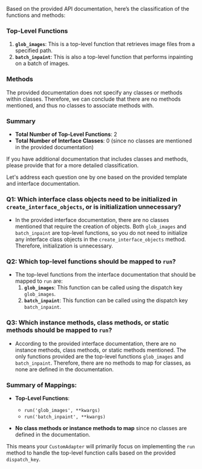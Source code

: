 Based on the provided API documentation, here’s the classification of the functions and methods:

### Top-Level Functions
1. **`glob_images`**: This is a top-level function that retrieves image files from a specified path.
2. **`batch_inpaint`**: This is also a top-level function that performs inpainting on a batch of images.

### Methods
The provided documentation does not specify any classes or methods within classes. Therefore, we can conclude that there are no methods mentioned, and thus no classes to associate methods with. 

### Summary
- **Total Number of Top-Level Functions**: 2
- **Total Number of Interface Classes**: 0 (since no classes are mentioned in the provided documentation)

If you have additional documentation that includes classes and methods, please provide that for a more detailed classification.

Let's address each question one by one based on the provided template and interface documentation.

### Q1: Which interface class objects need to be initialized in `create_interface_objects`, or is initialization unnecessary?
- In the provided interface documentation, there are no classes mentioned that require the creation of objects. Both `glob_images` and `batch_inpaint` are top-level functions, so you do not need to initialize any interface class objects in the `create_interface_objects` method. Therefore, initialization is unnecessary.

### Q2: Which top-level functions should be mapped to `run`?
- The top-level functions from the interface documentation that should be mapped to `run` are:
  1. **`glob_images`**: This function can be called using the dispatch key `glob_images`.
  2. **`batch_inpaint`**: This function can be called using the dispatch key `batch_inpaint`.

### Q3: Which instance methods, class methods, or static methods should be mapped to `run`?
- According to the provided interface documentation, there are no instance methods, class methods, or static methods mentioned. The only functions provided are the top-level functions `glob_images` and `batch_inpaint`. Therefore, there are no methods to map for classes, as none are defined in the documentation.

### Summary of Mappings:
- **Top-Level Functions**:
  - `run('glob_images', **kwargs)`
  - `run('batch_inpaint', **kwargs)`

- **No class methods or instance methods to map** since no classes are defined in the documentation. 

This means your `CustomAdapter` will primarily focus on implementing the `run` method to handle the top-level function calls based on the provided `dispatch_key`.